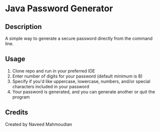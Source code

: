 # Java Password Generator

## Description
A simple way to generate a secure password directly from the command line.

## Usage
1. Clone repo and run in your preferred IDE
2. Enter number of digits for your password (default minimum is 8)
3. Specify if you'd like uppercase, lowercase, numbers, and/or special characters included in your password
4. Your password is generated, and you can generate another or quit the program

## Credits
Created by Naveed Mahmoudian